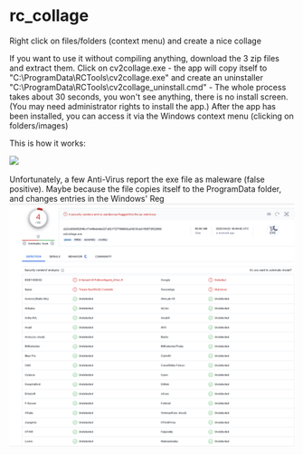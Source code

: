 # rc_collage
Right click on files/folders (context menu) and create a nice collage 

If you want to use it without compiling anything, download the 3 zip files and extract them. 
Click on cv2collage.exe - the app will copy itself to "C:\ProgramData\RCTools\cv2collage.exe" and create an uninstaller
"C:\ProgramData\RCTools\cv2collage_uninstall.cmd" - The whole process takes about 30 seconds, you won't see anything, there 
is no install screen. (You may need administrator rights to install the app.) After the app has been installed, you can access it 
via the Windows context menu (clicking on folders/images)



This is how it works: 

[![](https://i.ytimg.com/vi/c9OouCauJ1Y/oar2.jpg?sqp=-oaymwEaCJUDENAFSFXyq4qpAwwIARUAAIhCcAHAAQY=&rs=AOn4CLBa8cG36u-xxiLEfehP5JcSw_a89g)](https://www.youtube.com/shorts/c9OouCauJ1Y)


Unfortunately, a few Anti-Virus report the exe file as maleware (false positive).
Maybe because the file copies itself to the ProgramData folder, and changes entries in the Windows' Reg
![](https://github.com/hansalemaos/rc_collage/blob/main/falsepositives.png?raw=true)
